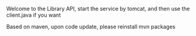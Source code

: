 Welcome to the Library API, start the service by tomcat, and then use the client.java if you want 

Based on maven, upon code update, please reinstall mvn packages